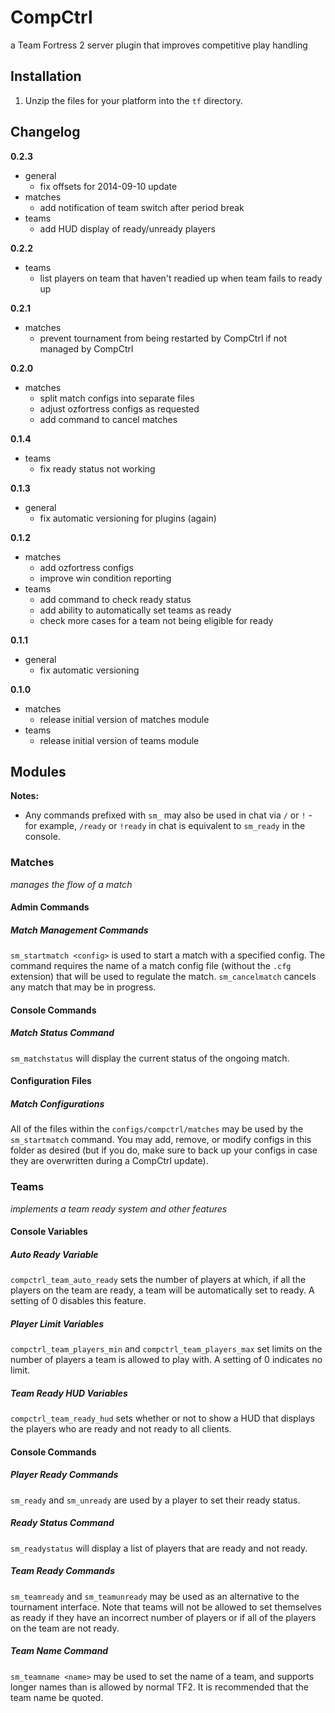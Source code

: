 CompCtrl
========

a Team Fortress 2 server plugin that improves competitive play handling

Installation
------------
1. Unzip the files for your platform into the `tf` directory.

Changelog
---------

**0.2.3**
* general
  * fix offsets for 2014-09-10 update
* matches
  * add notification of team switch after period break
* teams
  * add HUD display of ready/unready players

**0.2.2**
* teams
  * list players on team that haven't readied up when team fails to ready up

**0.2.1**
* matches
  * prevent tournament from being restarted by CompCtrl if not managed by CompCtrl

**0.2.0**
* matches
  * split match configs into separate files
  * adjust ozfortress configs as requested
  * add command to cancel matches

**0.1.4**
* teams
  * fix ready status not working

**0.1.3**
* general
  * fix automatic versioning for plugins (again)

**0.1.2**
* matches
  * add ozfortress configs
  * improve win condition reporting
* teams
  * add command to check ready status
  * add ability to automatically set teams as ready
  * check more cases for a team not being eligible for ready

**0.1.1**
* general
  * fix automatic versioning

**0.1.0**
* matches
  * release initial version of matches module
* teams
  * release initial version of teams module

Modules
-------
**Notes:**
* Any commands prefixed with `sm_` may also be used in chat via `/` or `!` - for example, `/ready` or `!ready` in chat is equivalent to `sm_ready` in the console.

### Matches
*manages the flow of a match*

#### Admin Commands

##### Match Management Commands
`sm_startmatch <config>` is used to start a match with a specified config. The command requires the name of a match config file (without the `.cfg` extension) that will be used to regulate the match. `sm_cancelmatch` cancels any match that may be in progress.

#### Console Commands

##### Match Status Command
`sm_matchstatus` will display the current status of the ongoing match.

#### Configuration Files

##### Match Configurations
All of the files within the `configs/compctrl/matches` may be used by the `sm_startmatch` command. You may add, remove, or modify configs in this folder as desired (but if you do, make sure to back up your configs in case they are overwritten during a CompCtrl update).

### Teams
*implements a team ready system and other features*

#### Console Variables

##### Auto Ready Variable
`compctrl_team_auto_ready` sets the number of players at which, if all the players on the team are ready, a team will be automatically set to ready. A setting of 0 disables this feature.

##### Player Limit Variables
`compctrl_team_players_min` and `compctrl_team_players_max` set limits on the number of players a team is allowed to play with. A setting of 0 indicates no limit.

##### Team Ready HUD Variables
`compctrl_team_ready_hud` sets whether or not to show a HUD that displays the players who are ready and not ready to all clients.

#### Console Commands

##### Player Ready Commands
`sm_ready` and `sm_unready` are used by a player to set their ready status.

##### Ready Status Command
`sm_readystatus` will display a list of players that are ready and not ready.

##### Team Ready Commands
`sm_teamready` and `sm_teamunready` may be used as an alternative to the tournament interface. Note that teams will not be allowed to set themselves as ready if they have an incorrect number of players or if all of the players on the team are not ready.

##### Team Name Command
`sm_teamname <name>` may be used to set the name of a team, and supports longer names than is allowed by normal TF2. It is recommended that the team name be quoted.